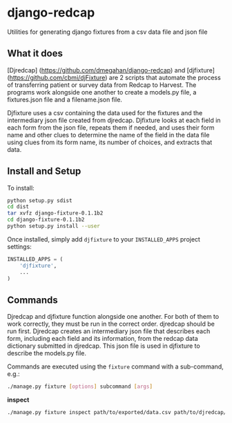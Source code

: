 django-redcap
=============

Utilities for generating django fixtures from a csv data file and json file

What it does
------------

[Djredcap] (https://github.com/dmegahan/django-redcap) and [djfixture] (https://github.com/cbmi/djFixture) are 2 scripts that automate the process of transferring patient or survey data from Redcap to Harvest. The programs work alongside one another to create a models.py file, a fixtures.json file and a filename.json file. 


Djfixture uses a csv containing the data used for the fixtures and the intermediary json file created from djredcap. Djfixture looks at each field in each form from the json file, repeats them if needed, and uses their form name and other clues to determine the name of the field in the data file using clues from its form name, its number of choices, and extracts that data. 

Install and Setup
-----------------

To install:

```bash
python setup.py sdist
cd dist
tar xvfz django-fixture-0.1.1b2
cd django-fixture-0.1.1b2
python setup.py install --user
```

Once installed, simply add `djfixture` to your `INSTALLED_APPS` project settings:

```python
INSTALLED_APPS = (
    'djfixture',
    ...
)
```

Commands
--------

Djredcap and djfixture function alongside one another. For both of them to work correctly, they must be run in the correct order. djredcap should be run first. Djredcap creates an intermediary json file that describes each form, including each field and its information, from the redcap data dictionary submitted in djredcap. This json file is used in djfixture to describe the models.py file.

Commands are executed using the `fixture` command with a sub-command, e.g.:

```bash
./manage.py fixture [options] subcommand [args]
```

**inspect**

```bash
./manage.py fixture inspect path/to/exported/data.csv path/to/djredcap/file.json
```


